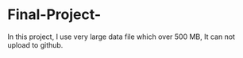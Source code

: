 # Final-Project-
In this project, I use very large data file which over 500 MB, It can not upload to github. 
